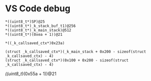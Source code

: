 # VS Code debug

```
*((uint8_t*)SP)@25
*((uint8_t*)_k_stack_buf_t1)@256
*((uint8_t*)_k_main_stack)@512
*((uint8_t*)(0xea + 1))@21

*((_k_callsaved_ctx*)0x23a)

(struct _k_callsaved_ctx*)(_k_main_stack + 0x200 - sizeof(struct _k_callsaved_ctx) - 4)
(struct _k_callsaved_ctx*)(0x100 + 0x200 - sizeof(struct _k_callsaved_ctx) - 4)
```



*((uint8_t*)(0x55a + 1))@21
